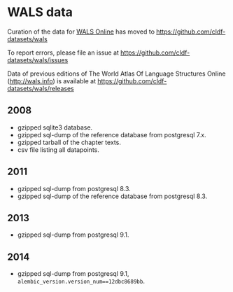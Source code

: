 WALS data
=========

Curation of the data for [WALS Online](https://wals.info) has moved to https://github.com/cldf-datasets/wals

To report errors, please file an issue at https://github.com/cldf-datasets/wals/issues

Data of previous editions of The World Atlas Of Language Structures Online (http://wals.info) is available at https://github.com/cldf-datasets/wals/releases


2008
----

- gzipped sqlite3 database.
- gzipped sql-dump of the reference database from postgresql 7.x.
- gzipped tarball of the chapter texts.
- csv file listing all datapoints.


2011
----

- gzipped sql-dump from postgresql 8.3.
- gzipped sql-dump of the reference database from postgresql 8.3.


2013
----

- gzipped sql-dump from postgresql 9.1.


2014
----

- gzipped sql-dump from postgresql 9.1, `alembic_version.version_num==12dbc8689bb`.
